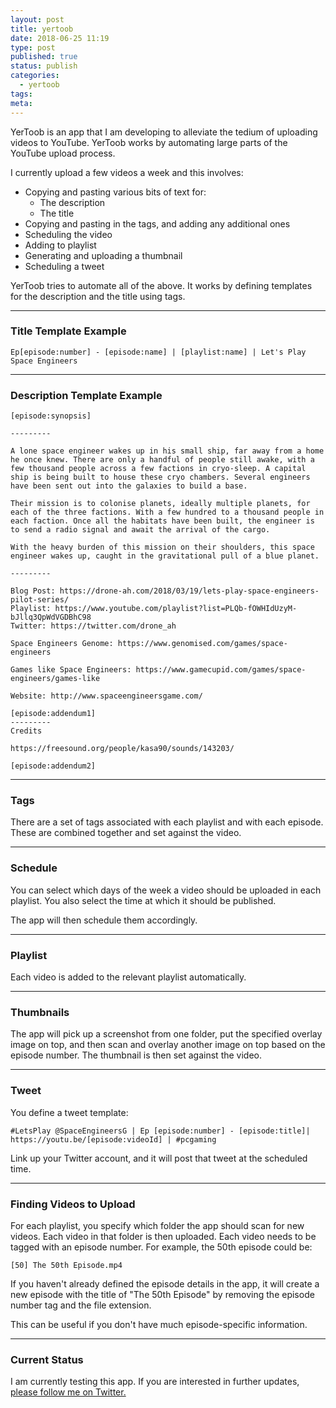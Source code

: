 ```yaml
---
layout: post
title: yertoob
date: 2018-06-25 11:19
type: post
published: true
status: publish
categories:
  - yertoob
tags:
meta:
---
```


YerToob is an app that I am developing to alleviate the tedium of uploading
videos to YouTube. YerToob works by automating large parts of the YouTube upload
process.

I currently upload a few videos a week and this involves:

- Copying and pasting various bits of text for:
  - The description
  - The title
- Copying and pasting in the tags, and adding any additional ones
- Scheduling the video
- Adding to playlist
- Generating and uploading a thumbnail
- Scheduling a tweet

YerToob tries to automate all of the above. It works by defining templates for
the description and the title using tags.

---

### Title Template Example

```
Ep[episode:number] - [episode:name] | [playlist:name] | Let's Play Space Engineers
```

---

### Description Template Example

```
[episode:synopsis]

---------

A lone space engineer wakes up in his small ship, far away from a home he once knew. There are only a handful of people still awake, with a few thousand people across a few factions in cryo-sleep. A capital ship is being built to house these cryo chambers. Several engineers have been sent out into the galaxies to build a base.

Their mission is to colonise planets, ideally multiple planets, for each of the three factions. With a few hundred to a thousand people in each faction. Once all the habitats have been built, the engineer is to send a radio signal and await the arrival of the cargo.

With the heavy burden of this mission on their shoulders, this space engineer wakes up, caught in the gravitational pull of a blue planet.

---------

Blog Post: https://drone-ah.com/2018/03/19/lets-play-space-engineers-pilot-series/
Playlist: https://www.youtube.com/playlist?list=PLQb-fOWHIdUzyM-bJllq3QpWdVGDBhC98
Twitter: https://twitter.com/drone_ah

Space Engineers Genome: https://www.genomised.com/games/space-engineers

Games like Space Engineers: https://www.gamecupid.com/games/space-engineers/games-like

Website: http://www.spaceengineersgame.com/

[episode:addendum1]
---------
Credits

https://freesound.org/people/kasa90/sounds/143203/

[episode:addendum2]
```

---

### Tags

There are a set of tags associated with each playlist and with each episode.
These are combined together and set against the video.

---

### Schedule

You can select which days of the week a video should be uploaded in each
playlist. You also select the time at which it should be published.

The app will then schedule them accordingly.

---

### Playlist

Each video is added to the relevant playlist automatically.

---

### Thumbnails

The app will pick up a screenshot from one folder, put the specified overlay
image on top, and then scan and overlay another image on top based on the
episode number. The thumbnail is then set against the video.

---

### Tweet

You define a tweet template:

```
#LetsPlay @SpaceEngineersG | Ep [episode:number] - [episode:title]|
https://youtu.be/[episode:videoId] | #pcgaming
```

Link up your Twitter account, and it will post that tweet at the scheduled time.

---

### Finding Videos to Upload

For each playlist, you specify which folder the app should scan for new videos.
Each video in that folder is then uploaded. Each video needs to be tagged with
an episode number. For example, the 50th episode could be:

```
[50] The 50th Episode.mp4
```

If you haven't already defined the episode details in the app, it will create a
new episode with the title of "The 50th Episode" by removing the episode number
tag and the file extension.

This can be useful if you don't have much episode-specific information.

---

### Current Status

I am currently testing this app. If you are interested in further updates,
[please follow me on Twitter.](https://twitter.com/drone_ah)
